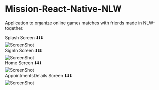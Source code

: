 # Mission-React-Native-NLW

Application to organize online games matches with friends made in NLW-together.

Splash Screen ⬇️⬇️⬇️
<br>
![ScreenShot](https://github.com/Jenny-2021/imageshost/blob/cf8e949ae6aa61ede56fb943877956527be8974b/GameplayScreenshots/Splash%20screen.jpg)
<br>
SignIn Screen ⬇️⬇️⬇️
<br>
![ScreenShot](https://github.com/Jenny-2021/imageshost/blob/3a81f3e9261ac8b76211fac673cdb958b269393f/SignIn%20Screen2.jpg)
<br>
Home Screen ⬇️⬇️⬇️
<br>
![ScreenShot](https://github.com/Jenny-2021/imageshost/blob/01f54f113e4f252204e57c1e62eb6b7d3524ae16/GameplayScreenshots/Home%20screen%20V2.jpg)
<br>
AppointmentsDetails Screen ⬇️⬇️⬇️
<br>
![ScreenShot](https://github.com/Jenny-2021/imageshost/blob/cf8e949ae6aa61ede56fb943877956527be8974b/GameplayScreenshots/AppointmentDetail%20screen.jpg)
